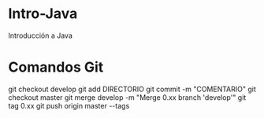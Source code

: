 # Intro-Java
Introducción a Java


# Comandos Git
git checkout develop
git add DIRECTORIO
git commit -m "COMENTARIO"
git checkout master
git merge develop -m "Merge 0.xx branch 'develop'"
git tag 0.xx
git push origin master --tags


